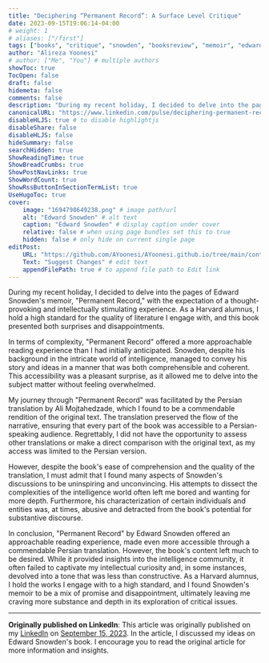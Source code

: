 ```yaml
---
title: "Deciphering “Permanent Record”: A Surface Level Critique"
date: 2023-09-15T19:06:14-04:00
# weight: 1
# aliases: ["/first"]
tags: ["books", "critique", "snowden", "booksreview", "memoir", "edwardsnowden"]
author: "Alireza Yoonesi"
# author: ["Me", "You"] # multiple authors
showToc: true
TocOpen: false
draft: false
hidemeta: false
comments: false
description: "During my recent holiday, I decided to delve into the pages of Edward Snowden's memoir, Permanent Record, with the expectation of a thought-provoking and intellectually stimulating experience. As a Harvard alumnus, I hold a high standard for the quality of literature I engage with, and this book presented both surprises and disappointments."
canonicalURL: "https://www.linkedin.com/pulse/deciphering-permanent-record-surface-level-critique-alireza-yoonesi"
disableHLJS: true # to disable highlightjs
disableShare: false
disableHLJS: false
hideSummary: false
searchHidden: true
ShowReadingTime: true
ShowBreadCrumbs: true
ShowPostNavLinks: true
ShowWordCount: true
ShowRssButtonInSectionTermList: true
UseHugoToc: true
cover:
    image: "1694798649238.png" # image path/url
    alt: "Edward Snowden" # alt text
    caption: "Edward Snowden" # display caption under cover
    relative: false # when using page bundles set this to true
    hidden: false # only hide on current single page
editPost:
    URL: "https://github.com/AYoonesi/AYoonesi.github.io/tree/main/content"
    Text: "Suggest Changes" # edit text
    appendFilePath: true # to append file path to Edit link
---
```



During my recent holiday, I decided to delve into the pages of Edward Snowden's memoir, "Permanent Record," with the expectation of a thought-provoking and intellectually stimulating experience. As a Harvard alumnus, I hold a high standard for the quality of literature I engage with, and this book presented both surprises and disappointments.

In terms of complexity, "Permanent Record" offered a more approachable reading experience than I had initially anticipated. Snowden, despite his background in the intricate world of intelligence, managed to convey his story and ideas in a manner that was both comprehensible and coherent. This accessibility was a pleasant surprise, as it allowed me to delve into the subject matter without feeling overwhelmed.

My journey through "Permanent Record" was facilitated by the Persian translation by Ali Mojtahedzade, which I found to be a commendable rendition of the original text. The translation preserved the flow of the narrative, ensuring that every part of the book was accessible to a Persian-speaking audience. Regrettably, I did not have the opportunity to assess other translations or make a direct comparison with the original text, as my access was limited to the Persian version.

However, despite the book's ease of comprehension and the quality of the translation, I must admit that I found many aspects of Snowden's discussions to be uninspiring and unconvincing. His attempts to dissect the complexities of the intelligence world often left me bored and wanting for more depth. Furthermore, his characterization of certain individuals and entities was, at times, abusive and detracted from the book's potential for substantive discourse.

In conclusion, "Permanent Record" by Edward Snowden offered an approachable reading experience, made even more accessible through a commendable Persian translation. However, the book's content left much to be desired. While it provided insights into the intelligence community, it often failed to captivate my intellectual curiosity and, in some instances, devolved into a tone that was less than constructive. As a Harvard alumnus, I hold the works I engage with to a high standard, and I found Snowden's memoir to be a mix of promise and disappointment, ultimately leaving me craving more substance and depth in its exploration of critical issues.

---

**Originally published on LinkedIn**: This article was originally published on my [LinkedIn](https://linkedin.com/in/AYoonesi) on [September 15, 2023](https://www.linkedin.com/pulse/deciphering-permanent-record-surface-level-critique-alireza-yoonesi). In the article, I discussed my ideas on Edward Snowden's book. I encourage you to read the original article for more information and insights.